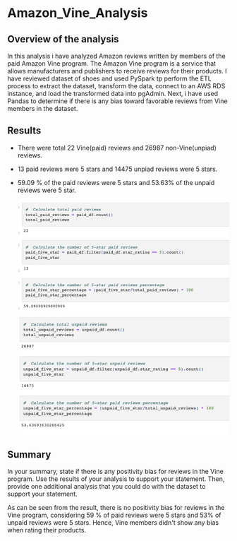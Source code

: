 # Amazon_Vine_Analysis

## Overview of the analysis

In this analysis i have analyzed Amazon reviews written by members of the paid Amazon Vine program. The Amazon Vine program is a service that allows manufacturers and publishers to receive reviews for their products. I have reviewed dataset of shoes and used PySpark tp perform the ETL process to extract the dataset, transform the data, connect to an AWS RDS instance, and load the transformed data into pgAdmin. Next, i have used Pandas to determine if there is any bias toward favorable reviews from Vine members in the dataset.

## Results

- There were total 22 Vine(paid) reviews and 26987 non-Vine(unpiad) reviews.
- 13 paid reviews were 5 stars and 14475 unpiad reviews were 5 stars.
- 59.09 % of the paid reviews were 5 stars and 53.63% of the unpaid reviews were 5 star.

  ![Paid reviews](./Images/paid.png)
  ![Unpaid reviews](./Images/unpaid.png)

## Summary

In your summary, state if there is any positivity bias for reviews in the Vine program. Use the results of your analysis to support your statement. Then, provide one additional analysis that you could do with the dataset to support your statement.

As can be seen from the result, there is no positivity bias for reviews in the Vine program, considering 59 % of paid reviews were 5 stars and 53% of unpaid reviews were 5 stars. Hence, Vine members didn't show any bias when rating their products.
